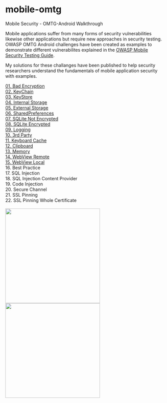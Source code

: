 # mobile-omtg
Mobile Security - OMTG-Android Walkthrough

Mobile applications suffer from many forms of security vulnerabilities likewise other applications but require new approaches in security testing. OWASP OMTG Android challenges have been created as examples to demonstrate different vulnerabilites explained in the [OWASP Mobile Security Testing Guide](https://github.com/OWASP/owasp-mstg/).

My solutions for these challanges have been published to help security researchers understand the fundamentals of mobile application security with examples.

[01. Bad Encryption](https://github.com/bwinsight/mobile-omtg/tree/master/01_bad_encryption)
<br>[02. KeyChain](https://github.com/bwinsight/mobile-omtg/tree/master/02_keychain)
<br>[03. KeyStore](https://github.com/bwinsight/mobile-omtg/tree/master/03_keystore)
<br>[04. Internal Storage](https://github.com/bwinsight/mobile-omtg/tree/master/04_internal_storage)
<br>[05. External Storage](https://github.com/bwinsight/mobile-omtg/tree/master/05_external_storage)
<br>[06. SharedPreferences](https://github.com/bwinsight/mobile-omtg/tree/master/06_sharedpreferences)
<br>[07. SQLite Not Encrypted](https://github.com/bwinsight/mobile-omtg/tree/master/07_sqlite_not_encrypted)
<br>[08. SQLite Encrypted](https://github.com/bwinsight/mobile-omtg/tree/master/08_sqlite_encrypted)
<br>[09. Logging](https://github.com/bwinsight/mobile-omtg/tree/master/09_logging)
<br>[10. 3rd Party](https://github.com/bwinsight/mobile-omtg/tree/master/10_3rd_party)
<br>[11. Keyboard Cache](https://github.com/bwinsight/mobile-omtg/tree/master/11_keyboard_cache)
<br>[12. Clipboard](https://github.com/bwinsight/mobile-omtg/tree/master/12_clipboard)
<br>[13. Memory](https://github.com/bwinsight/mobile-omtg/tree/master/13_memory)
<br>[14. WebView Remote](https://github.com/bwinsight/mobile-omtg/tree/master/14_webview_remote)
<br>[15. WebView Local](https://github.com/bwinsight/mobile-omtg/tree/master/15_webview_local)
<br>16. Best Practice
<br>17. SQL Injection
<br>18. SQL Injection Content Provider
<br>19. Code Injection
<br>20. Secure Channel
<br>21. SSL Pinning
<br>22. SSL Pinning Whole Certificate
<br><br><img src="https://user-images.githubusercontent.com/55597077/65364468-e9646d00-dc09-11e9-9b3e-9cc65dc36acf.png" width="296"> <img src="https://user-images.githubusercontent.com/55597077/67234711-8569da00-f43d-11e9-9ff6-edaf95bc116e.png" width="296">
